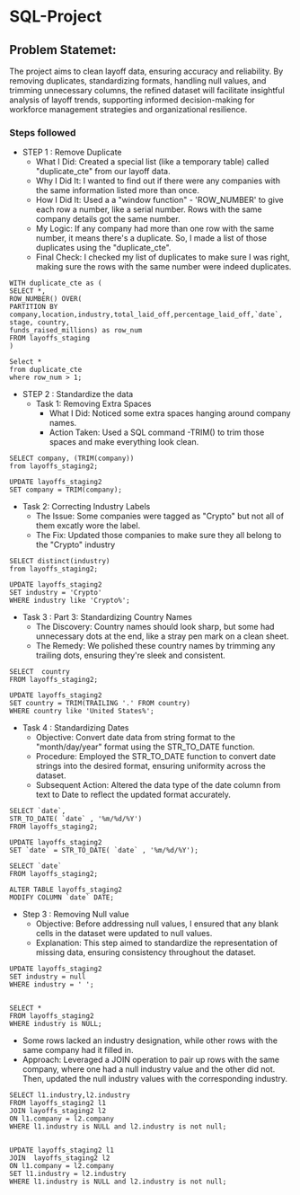 # SQL-Project
## Problem Statemet: 
The project aims to clean layoff data, ensuring accuracy and reliability. By removing duplicates, standardizing formats, handling null values, and trimming unnecessary columns, the refined dataset will facilitate insightful analysis of layoff trends, supporting informed decision-making for workforce management strategies and organizational resilience.

### Steps followed 
- STEP 1 : Remove Duplicate
   - What I Did: Created a special list (like a temporary table) called "duplicate_cte" from our layoff data.
   - Why I Did It: I wanted to find out if there were any companies with the same information listed more than once.
   - How I Did It: Used a a "window function" - 'ROW_NUMBER' to give each row a number, like a serial number. Rows with the same company details got the same number.
   - My Logic: If any company had more than one row with the same number, it means there's a duplicate. So, I made a list of those duplicates using the "duplicate_cte".
   - Final Check: I checked my list of duplicates to make sure I was right, making sure the rows with the same number were indeed duplicates.
```
WITH duplicate_cte as (
SELECT *,
ROW_NUMBER() OVER(
PARTITION BY company,location,industry,total_laid_off,percentage_laid_off,`date`, stage, country,
funds_raised_millions) as row_num
FROM layoffs_staging
)

Select *
from duplicate_cte
where row_num > 1;
```
   
- STEP 2 : Standardize the data
  - Task 1: Removing Extra Spaces
    - What I Did: Noticed some extra spaces hanging around company names.
    - Action Taken: Used a  SQL command -TRIM() to trim those spaces and make everything look clean.
```
SELECT company, (TRIM(company))
from layoffs_staging2;

UPDATE layoffs_staging2
SET company = TRIM(company);
```
   - Task 2: Correcting Industry Labels
       - The Issue: Some companies were tagged as "Crypto" but not all of them excatly wore the label.
       - The Fix: Updated those companies to make sure they all  belong to the "Crypto" industry
```
SELECT distinct(industry)
from layoffs_staging2;

UPDATE layoffs_staging2
SET industry = 'Crypto'
WHERE industry like 'Crypto%';
```
  - Task 3 : Part 3: Standardizing Country Names
       - The Discovery: Country names should look sharp, but some had unnecessary dots at the end, like a stray pen mark on a clean sheet.
       - The Remedy: We polished these country names by trimming any trailing dots, ensuring they're sleek and consistent.
```
SELECT  country 
FROM layoffs_staging2;

UPDATE layoffs_staging2
SET country = TRIM(TRAILING '.' FROM country)
WHERE country like 'United States%';
```
  - Task 4 : Standardizing Dates
       - Objective: Convert date data from string format to the "month/day/year" format using the STR_TO_DATE function.
       - Procedure: Employed the STR_TO_DATE function to convert date strings into the desired format, ensuring uniformity across the dataset.
       - Subsequent Action: Altered the data type of the date column from text to Date to reflect the updated format accurately.
```
SELECT `date`,
STR_TO_DATE( `date` , '%m/%d/%Y')
FROM layoffs_staging2;

UPDATE layoffs_staging2
SET `date` = STR_TO_DATE( `date` , '%m/%d/%Y');

SELECT `date`
FROM layoffs_staging2;

ALTER TABLE layoffs_staging2
MODIFY COLUMN `date` DATE; 
```
- Step 3 : Removing Null value
   - Objective: Before addressing null values, I ensured that any blank cells in the dataset were updated to null values.
   - Explanation: This step aimed to standardize the representation of missing data, ensuring consistency throughout the dataset.
```
UPDATE layoffs_staging2
SET industry = null
WHERE industry = ' ';


SELECT * 
FROM layoffs_staging2
WHERE industry is NULL;
```
   - Some rows lacked an industry designation, while other rows with the same company had it filled in.
   - Approach: Leveraged a JOIN operation to pair up rows with the same company, where one had a null industry value and the other did not. Then, updated the null industry values with the corresponding industry.
```
SELECT l1.industry,l2.industry
FROM layoffs_staging2 l1
JOIN layoffs_staging2 l2
ON l1.company = l2.company
WHERE l1.industry is NULL and l2.industry is not null;


UPDATE layoffs_staging2 l1
JOIN  layoffs_staging2 l2
ON l1.company = l2.company
SET l1.industry = l2.industry
WHERE l1.industry is NULL and l2.industry is not null;
```

   
            
     
           
          






        
    



 
